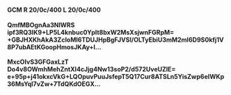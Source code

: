 #### GCM R 20/0c/400 L 20/0c/400
**QmfMBOgnAa3NIWRS**<br/>**ipf3RQ3IK9+LP5L4knbuc0YpIt8bxW2MsXsjwnFGRpM=**<br/>**+GBJHXKhAkA3ZcIoMl6TDUJHpBgFJVSl/OLTyEbiU3mM2mI6D9S0kfj1V8P7ubAEtKGoopHmosJKAy+l...**<br/><br/>
**MxcOIvS3GFGaxLzT**<br/>**Do4v8OWmhMehZntXI4cJjg4Nw13soP2/d572UveUZlE=**<br/>**e+95p+j41okxcVkG+LQOpuvPuuJsfepT5Q17Cur8ATSLn5YisZwp6eIWKp36MsYql7vZw+7TdQKdOEGX...**